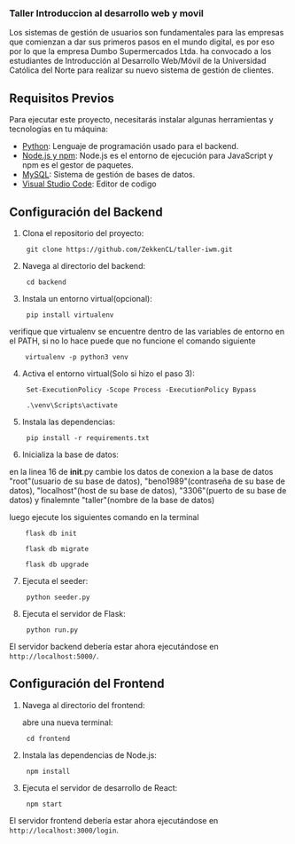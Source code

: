 ### Taller Introduccion al desarrollo web y movil

Los sistemas de gestión de usuarios son fundamentales para las empresas que comienzan a dar sus primeros pasos en el mundo digital, es por eso por lo que la empresa Dumbo Supermercados Ltda. ha convocado a los estudiantes de Introducción al Desarrollo Web/Móvil de la Universidad Católica del Norte para realizar su nuevo sistema de gestión de clientes.

## Requisitos Previos

Para ejecutar este proyecto, necesitarás instalar algunas herramientas y tecnologías en tu máquina:

- [Python](https://www.python.org/downloads/): Lenguaje de programación usado para el backend.
- [Node.js y npm](https://nodejs.org/en/download/): Node.js es el entorno de ejecución para JavaScript y npm es el gestor de paquetes.
- [MySQL](https://dev.mysql.com/downloads/installer/): Sistema de gestión de bases de datos.
- [Visual Studio Code](https://code.visualstudio.com/download): Editor de codigo

## Configuración del Backend

1. Clona el repositorio del proyecto:

        git clone https://github.com/ZekkenCL/taller-iwm.git

2. Navega al directorio del backend:

        cd backend

3. Instala un entorno virtual(opcional):

        pip install virtualenv

verifique que virtualenv se encuentre dentro de las variables de entorno en el PATH, si no lo hace puede que no funcione el comando siguiente

        virtualenv -p python3 venv

4. Activa el entorno virtual(Solo si hizo el paso 3):

        Set-ExecutionPolicy -Scope Process -ExecutionPolicy Bypass

        .\venv\Scripts\activate

5. Instala las dependencias:

        pip install -r requirements.txt

6. Inicializa la base de datos:

en la linea 16 de __init__.py cambie los datos de conexion a la base de datos "root"(usuario de su base de datos), "beno1989"(contraseña de su base de datos), "localhost"(host de su base de datos), "3306"(puerto de su base de datos) y finalemnte "taller"(nombre de la base de datos) 

luego ejecute los siguientes comando en la terminal

        flask db init

        flask db migrate

        flask db upgrade

7. Ejecuta el seeder:

        python seeder.py

8. Ejecuta el servidor de Flask:

        python run.py

El servidor backend debería estar ahora ejecutándose en `http://localhost:5000/`.

## Configuración del Frontend

1. Navega al directorio del frontend:

    abre una nueva terminal:

        cd frontend

2. Instala las dependencias de Node.js:

        npm install

3. Ejecuta el servidor de desarrollo de React:

        npm start

El servidor frontend debería estar ahora ejecutándose en `http://localhost:3000/login`.


    




